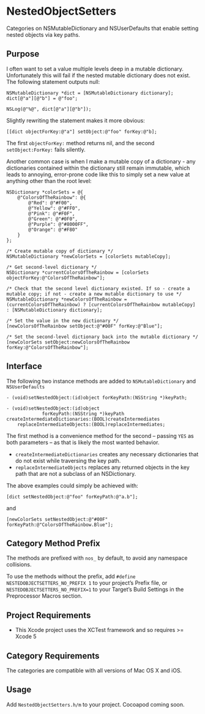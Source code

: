 NestedObjectSetters
===================

Categories on NSMutableDictionary and NSUserDefaults that enable setting nested objects via key paths.

## Purpose

I often want to set a value multiple levels deep in a mutable dictionary. Unfortunately this will fail if the nested mutable dictionary does not exist. The following statement outputs null:

```objc
NSMutableDictionary *dict = [NSMutableDictionary dictionary];
dict[@"a"][@"b"] = @"foo";

NSLog(@"%@", dict[@"a"][@"b"]);
```

Slightly rewriting the statement makes it more obvious:

`[[dict objectForKey:@"a"] setObject:@"foo" forKey:@"b];`

The first `objectForKey:` method returns nil, and the second `setObject:ForKey:` fails silently.

Another common case is when I make a mutable copy of a dictionary - any dictionaries contained within the dictionary still remain immutable, which leads to annoying, error-prone code like this to simply set a new value at anything other than the root level:

```objc
NSDictionary *colorSets = @{
	@"ColorsOfTheRainbow": @{
		@"Red": @"#F00",
		@"Yellow": @"#FF0",
		@"Pink": @"#F0F",
		@"Green": @"#0F0",
		@"Purple": @"#8000FF",
		@"Orange": @"#F80"
	}
};

/* Create mutable copy of dictionary */
NSMutableDictionary *newColorSets = [colorSets mutableCopy];

/* Get second-level dictionary */
NSDictionary *currentColorsOfTheRainbow = [colorSets objectForKey:@"ColorsOfTheRainbow"];

/* Check that the second level dictionary existed. If so - create a mutable copy; if not - create a new mutable dictionary to use */
NSMutableDictionary *newColorsOfTheRainbow = (currentColorsOfTheRainbow) ? [currentColorsOfTheRainbow mutableCopy] : [NSMutableDictionary dictionary];

/* Set the value in the new dictionary */
[newColorsOfTheRainbow setObject:@"#00F" forKey:@"Blue"];

/* Set the second-level dictionary back into the mutable dictionary */
[newColorSets setObject:newColorsOfTheRainbow forKey:@"ColorsOfTheRainbow"];

```

## Interface

The following two instance methods are added to `NSMutableDictionary` and `NSUserDefaults`

```objc
- (void)setNestedObject:(id)object forKeyPath:(NSString *)keyPath;

- (void)setNestedObject:(id)object
             forKeyPath:(NSString *)keyPath
createIntermediateDictionaries:(BOOL)createIntermediates
    replaceIntermediateObjects:(BOOL)replaceIntermediates;
```

The first method is a convenience method for the second – passing `YES` as both parameters – as that is likely the most wanted behavior.

* `createIntermediateDictionaries` creates any necessary dictionaries that do not exist while traversing the key path.
* `replaceIntermediateObjects` replaces any returned objects in the key path that are not a subclass of an NSDictionary.

The above examples could simply be achieved with:

```objc
[dict setNestedObject:@"foo" forKeyPath:@"a.b"];
```
and

```objc
[newColorSets setNestedObject:@"#00F" forKeyPath:@"ColorsOfTheRainbow.Blue"];
```

## Category Method Prefix

The methods are prefixed with `nos_` by default, to avoid any namespace collisions.

To use the methods without the prefix, add `#define NESTEDOBJECTSETTERS_NO_PREFIX 1` to your project’s Prefix file, or `NESTEDOBJECTSETTERS_NO_PREFIX=1` to your Target’s Build Settings in the Preprocessor Macros section.

## Project Requirements

* This Xcode project uses the XCTest framework and so requires >= Xcode 5

## Category Requirements

The categories are compatible with all versions of Mac OS X and iOS.

## Usage

Add `NestedObjectSetters.h/m` to your project. Cocoapod coming soon.
